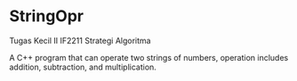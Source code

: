 # StringOpr
Tugas Kecil II IF2211 Strategi Algoritma

A C++ program that can operate two strings of numbers, operation includes addition, subtraction, and multiplication.
